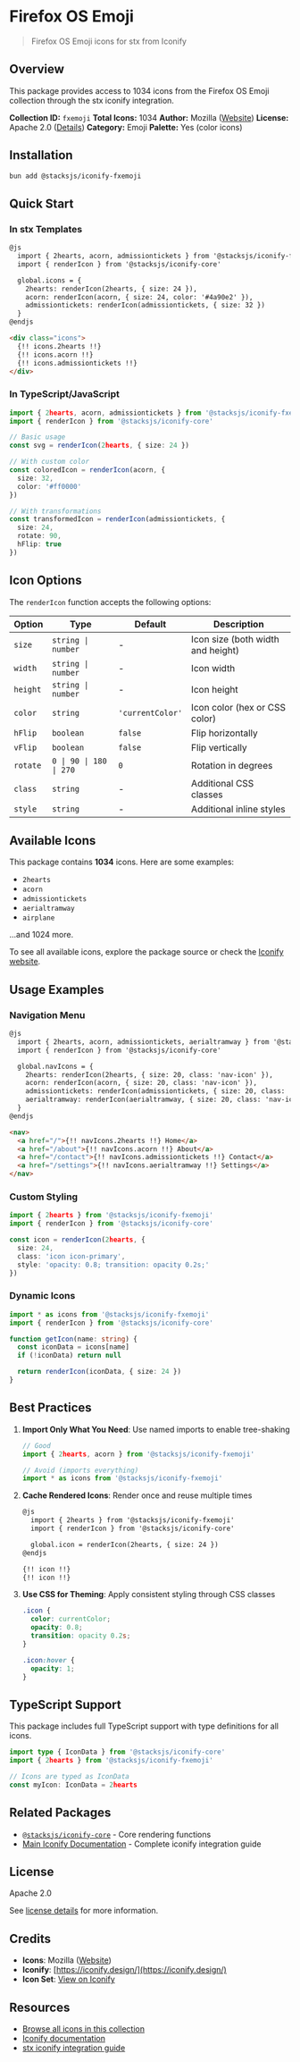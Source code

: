 # Firefox OS Emoji

> Firefox OS Emoji icons for stx from Iconify

## Overview

This package provides access to 1034 icons from the Firefox OS Emoji collection through the stx iconify integration.

**Collection ID:** `fxemoji`
**Total Icons:** 1034
**Author:** Mozilla ([Website](https://github.com/mozilla/fxemoji))
**License:** Apache 2.0 ([Details](https://mozilla.github.io/fxemoji/LICENSE.md))
**Category:** Emoji
**Palette:** Yes (color icons)

## Installation

```bash
bun add @stacksjs/iconify-fxemoji
```

## Quick Start

### In stx Templates

```html
@js
  import { 2hearts, acorn, admissiontickets } from '@stacksjs/iconify-fxemoji'
  import { renderIcon } from '@stacksjs/iconify-core'

  global.icons = {
    2hearts: renderIcon(2hearts, { size: 24 }),
    acorn: renderIcon(acorn, { size: 24, color: '#4a90e2' }),
    admissiontickets: renderIcon(admissiontickets, { size: 32 })
  }
@endjs

<div class="icons">
  {!! icons.2hearts !!}
  {!! icons.acorn !!}
  {!! icons.admissiontickets !!}
</div>
```

### In TypeScript/JavaScript

```typescript
import { 2hearts, acorn, admissiontickets } from '@stacksjs/iconify-fxemoji'
import { renderIcon } from '@stacksjs/iconify-core'

// Basic usage
const svg = renderIcon(2hearts, { size: 24 })

// With custom color
const coloredIcon = renderIcon(acorn, {
  size: 32,
  color: '#ff0000'
})

// With transformations
const transformedIcon = renderIcon(admissiontickets, {
  size: 24,
  rotate: 90,
  hFlip: true
})
```

## Icon Options

The `renderIcon` function accepts the following options:

| Option | Type | Default | Description |
|--------|------|---------|-------------|
| `size` | `string \| number` | - | Icon size (both width and height) |
| `width` | `string \| number` | - | Icon width |
| `height` | `string \| number` | - | Icon height |
| `color` | `string` | `'currentColor'` | Icon color (hex or CSS color) |
| `hFlip` | `boolean` | `false` | Flip horizontally |
| `vFlip` | `boolean` | `false` | Flip vertically |
| `rotate` | `0 \| 90 \| 180 \| 270` | `0` | Rotation in degrees |
| `class` | `string` | - | Additional CSS classes |
| `style` | `string` | - | Additional inline styles |

## Available Icons

This package contains **1034** icons. Here are some examples:

- `2hearts`
- `acorn`
- `admissiontickets`
- `aerialtramway`
- `airplane`

...and 1024 more.

To see all available icons, explore the package source or check the [Iconify website](https://icon-sets.iconify.design/fxemoji/).

## Usage Examples

### Navigation Menu

```html
@js
  import { 2hearts, acorn, admissiontickets, aerialtramway } from '@stacksjs/iconify-fxemoji'
  import { renderIcon } from '@stacksjs/iconify-core'

  global.navIcons = {
    2hearts: renderIcon(2hearts, { size: 20, class: 'nav-icon' }),
    acorn: renderIcon(acorn, { size: 20, class: 'nav-icon' }),
    admissiontickets: renderIcon(admissiontickets, { size: 20, class: 'nav-icon' }),
    aerialtramway: renderIcon(aerialtramway, { size: 20, class: 'nav-icon' })
  }
@endjs

<nav>
  <a href="/">{!! navIcons.2hearts !!} Home</a>
  <a href="/about">{!! navIcons.acorn !!} About</a>
  <a href="/contact">{!! navIcons.admissiontickets !!} Contact</a>
  <a href="/settings">{!! navIcons.aerialtramway !!} Settings</a>
</nav>
```

### Custom Styling

```typescript
import { 2hearts } from '@stacksjs/iconify-fxemoji'
import { renderIcon } from '@stacksjs/iconify-core'

const icon = renderIcon(2hearts, {
  size: 24,
  class: 'icon icon-primary',
  style: 'opacity: 0.8; transition: opacity 0.2s;'
})
```

### Dynamic Icons

```typescript
import * as icons from '@stacksjs/iconify-fxemoji'
import { renderIcon } from '@stacksjs/iconify-core'

function getIcon(name: string) {
  const iconData = icons[name]
  if (!iconData) return null

  return renderIcon(iconData, { size: 24 })
}
```

## Best Practices

1. **Import Only What You Need**: Use named imports to enable tree-shaking
   ```typescript
   // Good
   import { 2hearts, acorn } from '@stacksjs/iconify-fxemoji'

   // Avoid (imports everything)
   import * as icons from '@stacksjs/iconify-fxemoji'
   ```

2. **Cache Rendered Icons**: Render once and reuse multiple times
   ```html
   @js
     import { 2hearts } from '@stacksjs/iconify-fxemoji'
     import { renderIcon } from '@stacksjs/iconify-core'

     global.icon = renderIcon(2hearts, { size: 24 })
   @endjs

   {!! icon !!}
   {!! icon !!}
   ```

3. **Use CSS for Theming**: Apply consistent styling through CSS classes
   ```css
   .icon {
     color: currentColor;
     opacity: 0.8;
     transition: opacity 0.2s;
   }

   .icon:hover {
     opacity: 1;
   }
   ```

## TypeScript Support

This package includes full TypeScript support with type definitions for all icons.

```typescript
import type { IconData } from '@stacksjs/iconify-core'
import { 2hearts } from '@stacksjs/iconify-fxemoji'

// Icons are typed as IconData
const myIcon: IconData = 2hearts
```

## Related Packages

- [`@stacksjs/iconify-core`](../iconify-core) - Core rendering functions
- [Main Iconify Documentation](../../docs/iconify.md) - Complete iconify integration guide

## License

Apache 2.0

See [license details](https://mozilla.github.io/fxemoji/LICENSE.md) for more information.

## Credits

- **Icons**: Mozilla ([Website](https://github.com/mozilla/fxemoji))
- **Iconify**: [https://iconify.design/](https://iconify.design/)
- **Icon Set**: [View on Iconify](https://icon-sets.iconify.design/fxemoji/)

## Resources

- [Browse all icons in this collection](https://icon-sets.iconify.design/fxemoji/)
- [Iconify documentation](https://iconify.design/docs/)
- [stx iconify integration guide](../../docs/iconify.md)
